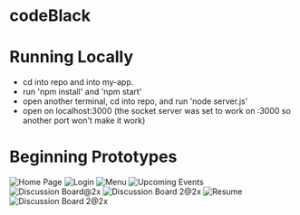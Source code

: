 # codeBlack
# Running Locally
- cd into repo and into my-app.
- run 'npm install' and 'npm start'
- open another terminal, cd into repo, and run 'node server.js'
- open on localhost:3000 (the socket server was set to work on :3000 so another port won't make it work)
# Beginning Prototypes
![Home Page](https://user-images.githubusercontent.com/59845198/110538397-a04bf580-80e9-11eb-89ad-35257314f1db.png)
![Login](https://user-images.githubusercontent.com/59845198/110538418-a510a980-80e9-11eb-9eea-0c930a953f09.png)
![Menu](https://user-images.githubusercontent.com/59845198/110541106-ed7d9680-80ec-11eb-88c5-e64712826bad.png)
![Upcoming Events](https://user-images.githubusercontent.com/59845198/110541129-f79f9500-80ec-11eb-8344-c4a43125c9d7.png)
![Discussion Board@2x](https://user-images.githubusercontent.com/59845198/110541185-05551a80-80ed-11eb-86c4-23acc4b1d09d.png)
![Discussion Board 2@2x](https://user-images.githubusercontent.com/59845198/110541202-0b4afb80-80ed-11eb-92b3-86368fd45906.png)
![Resume](https://user-images.githubusercontent.com/59845198/110541227-130aa000-80ed-11eb-8e0a-a73bc4bc16bc.png)
![Discussion Board 2@2x](https://user-images.githubusercontent.com/59845198/110541238-169e2700-80ed-11eb-9e4f-0d5c0e531bdc.png)
